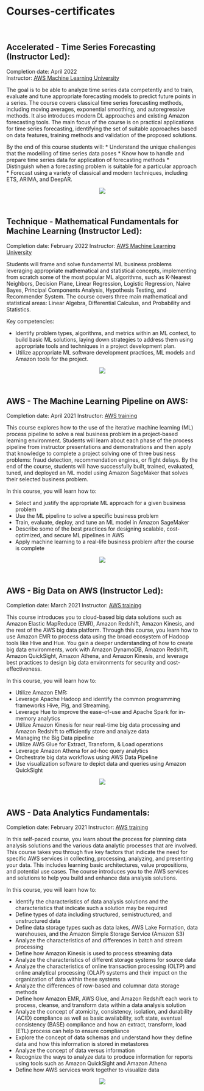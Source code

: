# Courses-certificates

<br>

## <b> Accelerated - Time Series Forecasting (Instructor Led): </b>
  
  Completion date: April 2022 <br>
  Instructor: [AWS Machine Learning University](https://aws.amazon.com/machine-learning/mlu/)

  The goal is to be able to analyze time series data competently and to train, evaluate and tune appropriate forecasting models to predict future points in a series. The course covers classical time series forecasting methods, including moving averages, exponential smoothing, and autoregressive methods. It also introduces modern DL approaches and existing Amazon forecasting tools. The main focus of the course is on practical applications for time series forecasting, identifying the set of suitable approaches based on data features, training methods and validation of the proposed solutions.
    
  By the end of this course students will:
    * Understand the unique challenges that the modelling of time series data poses
    * Know how to handle and prepare time series data for application of forecasting methods
    * Distinguish when a forecasting problem is suitable for a particular approach
    * Forecast using a variety of classical and modern techniques, including ETS, ARIMA, and DeepAR.

<p align="center">
  <img src="https://github.com/uzampogn/course-certificates/blob/main/MLU%20-%20Time%20Series%20Forecasting%20-%20Completion.PNG" />
</p>

<br>

## <b> Technique - Mathematical Fundamentals for Machine Learning (Instructor Led): </b>
  
  Completion date: February 2022
  Instructor: [AWS Machine Learning University](https://aws.amazon.com/machine-learning/mlu/)
  
  Students will frame and solve fundamental ML business problems leveraging appropriate mathematical and statistical concepts, implementing from scratch some of the most popular ML algorithms, such as K-Nearest Neighbors, Decision Plane, Linear Regression, Logistic Regression, Naive Bayes, Principal Components Analysis, Hypothesis Testing, and Recommender System. The course covers three main mathematical and statistical areas: Linear Algebra, Differential Calculus, and Probability and Statistics. 
    
  Key competencies:
  * Identify problem types, algorithms, and metrics within an ML context, to build basic ML solutions, laying down strategies to address them using appropriate tools and techniques in a project development plan. 
  * Utilize appropriate ML software development practices, ML models and Amazon tools for the project. 


<p align="center">
  <img src="https://github.com/uzampogn/course-certificates/blob/main/MLU%20-%20Mathematical%20Fundamentals%20for%20Machine%20Learning%20-%20Completion.png" />
</p>

<br>

## <b> AWS - The Machine Learning Pipeline on AWS: </b>
  
  Completion date: April 2021
  Instructor: [AWS training](https://www.aws.training/)
  
  This course explores how to the use of the iterative machine learning (ML) process pipeline to solve a real business problem in a project-based learning environment. Students will learn about each phase of the process pipeline from instructor presentations and demonstrations and then apply that knowledge to complete a project solving one of three business problems: fraud detection, recommendation engines, or flight delays. By the end of the course, students will have successfully built, trained, evaluated, tuned, and deployed an ML model using Amazon SageMaker that solves their selected business problem.   
  
  In this course, you will learn how to:

  * Select and justify the appropriate ML approach for a given business problem
  * Use the ML pipeline to solve a specific business problem
  * Train, evaluate, deploy, and tune an ML model in Amazon SageMaker
  * Describe some of the best practices for designing scalable, cost-optimized, and secure ML pipelines in AWS
  * Apply machine learning to a real-life business problem after the course is complete

<p align="center">
  <img src="https://github.com/uzampogn/course-certificates/blob/main/AWS%20-%20The%20Machine%20Learning%20Pipeline%20on%20AWS%20-%20Completion%20certificate.PNG" />
</p>

<br>

## <b> AWS - Big Data on AWS (Instructor Led): </b>
  
  Completion date: March 2021
  Instructor: [AWS training](https://www.aws.training/)
  
  This course introduces you to cloud-based big data solutions such as Amazon Elastic MapReduce (EMR), Amazon Redshift, Amazon Kinesis, and the rest of the AWS big data platform. Through this course, you learn how to use Amazon EMR to process data using the broad ecosystem of Hadoop tools like Hive and Hue. You gain a deeper understanding of how to create big data environments, work with Amazon DynamoDB, Amazon Redshift, Amazon QuickSight, Amazon Athena, and Amazon Kinesis, and leverage best practices to design big data environments for security and cost-effectiveness. 
  
  In this course, you will learn how to:

  * Utilize Amazon EMR:
  * Leverage Apache Hadoop and identify the common programming frameworks Hive, Pig, and Streaming.
  * Leverage Hue to improve the ease-of-use and Apache Spark for in-memory analytics
  * Utilize Amazon Kinesis for near real-time big data processing and Amazon Redshift to efficiently store and analyze data
  * Managing the Big Data pipeline
  * Utilize AWS Glue for Extract, Transform, & Load operations
  * Leverage Amazon Athena for ad-hoc query analytics
  * Orchestrate big data workflows using AWS Data Pipeline
  * Use visualization software to depict data and queries using Amazon QuickSight 

<p align="center">
  <img src="https://github.com/uzampogn/course-certificates/blob/main/AWS%20-%20Big%20Data%20on%20AWS%20-%20Completion%20certificate.PNG" />
</p>

<br>

## <b> AWS - Data Analytics Fundamentals: </b>
  
  Completion date: February 2021
  Instructor: [AWS training](https://www.aws.training/)
  
  In this self-paced course, you learn about the process for planning data analysis solutions and the various data analytic processes that are involved. This course takes you through five key factors that indicate the need for specific AWS services in collecting, processing, analyzing, and presenting your data. This includes learning basic architectures, value propositions, and potential use cases. The course introduces you to the AWS services and solutions to help you build and enhance data analysis solutions.
  
  In this course, you will learn how to:

  * Identify the characteristics of data analysis solutions and the characteristics that indicate such a solution may be required
  * Define types of data including structured, semistructured, and unstructured data
  * Define data storage types such as data lakes, AWS Lake Formation, data warehouses, and the Amazon Simple Storage Service (Amazon S3)
  * Analyze the characteristics of and differences in batch and stream processing
  * Define how Amazon Kinesis is used to process streaming data
  * Analyze the characteristics of different storage systems for source data
  * Analyze the characteristics of online transaction processing (OLTP) and online analytical processing (OLAP) systems and their impact on the organization of data within these systems
  * Analyze the differences of row-based and columnar data storage methods
  * Define how Amazon EMR, AWS Glue, and Amazon Redshift each work to process, cleanse, and transform data within a data analysis solution
  * Analyze the concept of atomicity, consistency, isolation, and durability (ACID) compliance as well as basic availability, soft state, eventual consistency (BASE) compliance and how an extract,         transform, load (ETL) process can help to ensure compliance
  * Explore the concept of data schemas and understand how they define data and how this information is stored in metastores
  * Analyze the concept of data versus information
  * Recognize the ways to analyze data to produce information for reports using tools such as Amazon QuickSight and Amazon Athena
  * Define how AWS services work together to visualize data

<p align="center">
  <img src="https://github.com/uzampogn/course-certificates/blob/main/AWS%20-%20Data%20Analytics%20Fundamentals%20-%20Completion%20certificate.PNG" />
</p>
